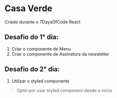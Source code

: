 # Casa Verde

Criado durante o 7DaysOfCode React

## Desafio do 1° dia:
1. Criar o componente de Menu
2. Criar o componente de Assinatura da newsletter
## Desafio do 2° dia:
1. Utilizar o styled components
  
> Optei por usar styled component desde o início

